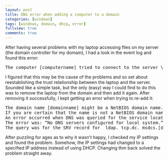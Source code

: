 ```yaml
---
layout: post
title: DNS error when adding a computer to a domain
categories: [windows]
tags: [windows, domain, dhcp, error]
fullview: true
comments: true
---
```


After having several problems with my laptop accessing files on my server (the domain controller for my domain), I had a look in the event log and found this error:

<pre>
The computer [computername] tried to connect to the server \\[servername] using the trust relationship established by the [domainname] domain. However, the computer lost the correct security identifier (SID) when the domain was reconfigured. Reestablish the trust relationship.
</pre>

I figured that this may be the cause of the problems and so set about reestablishing the trust relationship between the laptop and the server. Sounded like a simple task, but the only (easy) way I could find to do this was to remove the laptop from the domain and then add it again. After removing it successfully, I kept getting an error when trying to re-add it:

<pre>
The domain name [domainname] might be a NetBIOS domain name. If this is the case, verify that the domain name is properly registered with WINS.
If you are certain that the name is not a NetBIOS domain name, then the following information can help you troubleshoot your DNS configuration.
An error occurred when DNS was queried for the service location (SRV) resource record used to locate a domain controller for domain [domainname].
The error was: “No DNS servers configured for local system.” (error code 0×0000267C DNS_ERROR_NO_DNS_SERVERS)
The query was for the SRV record for _ldap._tcp.dc._msdcs.[domain]”
</pre>

After puzzling for ages as to why it wasn’t happy, I checked my IP settings and found the problem. Somehow, the IP settings had changed to a specified IP address instead of using DHCP. Changing thm back solved the problem straight away.
